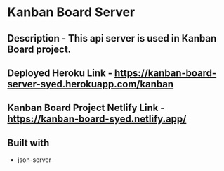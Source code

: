 # Kanban Board Server 

## Description - This api server is used in Kanban Board project.

## Deployed Heroku Link - https://kanban-board-server-syed.herokuapp.com/kanban
## Kanban Board Project Netlify Link - https://kanban-board-syed.netlify.app/

## Built with 

- json-server

